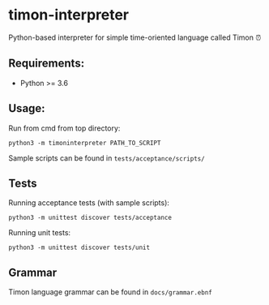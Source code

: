 # timon-interpreter
Python-based interpreter for simple time-oriented language called Timon ⏰

## Requirements:
- Python >= 3.6

## Usage:

Run from cmd from top directory:

```
python3 -m timoninterpreter PATH_TO_SCRIPT
```

Sample scripts can be found in ```tests/acceptance/scripts/```

## Tests

Running acceptance tests (with sample scripts):

```
python3 -m unittest discover tests/acceptance
```

Running unit tests:

```
python3 -m unittest discover tests/unit
```

## Grammar

Timon language grammar can be found in ```docs/grammar.ebnf```
